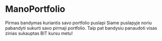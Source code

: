 # ManoPortfolio
Pirmas bandymas kuriantis savo portfolio puslapi
Siame puslapyje noriu pabandyti sukurti savo pirmaji portfolio. Taip pat bandysiu panaudoti visas zinias sukauptas BIT kursu metu!
